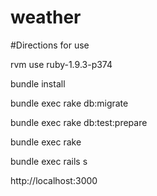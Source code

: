 weather
=======

#Directions for use

rvm use ruby-1.9.3-p374

bundle install

bundle exec rake db:migrate

bundle exec rake db:test:prepare

bundle exec rake

bundle exec rails s

http://localhost:3000